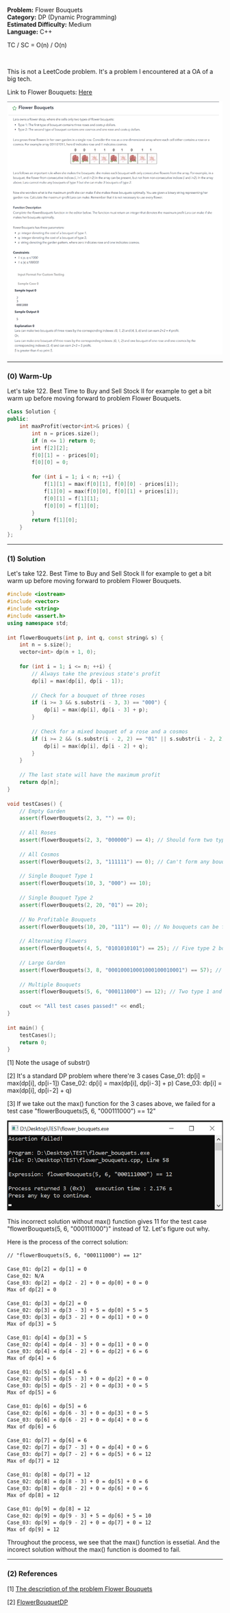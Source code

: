 <p><strong>Problem:</strong> Flower Bouquets<br>
<strong>Category:</strong> DP (Dynamic Programming)<br>
<strong>Estimated Difficulty:</strong> Medium<br>
<strong>Language:</strong> C++</p>

TC / SC = O(n) / O(n)

<br>

This is not a LeetCode problem. It's a problem I encountered at a OA of a big tech. 

Link to Flower Bouquets: [Here](https://leetcode.com/discuss/interview-question/365425/coinlist-oa-2019-nuclear-rods)

<div class="flexible-container">
  <img src="pic/01_flower_bouquets_problem.png" height="590">
</div>

---


### (0) Warm-Up
Let's take 122. Best Time to Buy and Sell Stock II for example to get a bit warm up before moving forward to problem Flower Bouquets.
```cpp
class Solution {
public:
    int maxProfit(vector<int>& prices) {
        int n = prices.size();
        if (n <= 1) return 0;
        int f[2][2];
        f[0][1] = - prices[0];
        f[0][0] = 0;

        for (int i = 1; i < n; ++i) {
            f[1][1] = max(f[0][1], f[0][0] - prices[i]);
            f[1][0] = max(f[0][0], f[0][1] + prices[i]);
            f[0][1] = f[1][1];
            f[0][0] = f[1][0];
        }
        return f[1][0];
    }
};
```
---


### (1) Solution
Let's take 122. Best Time to Buy and Sell Stock II for example to get a bit warm up before moving forward to problem Flower Bouquets.

```cpp
#include <iostream>
#include <vector>
#include <string>
#include <assert.h>
using namespace std;

int flowerBouquets(int p, int q, const string& s) {
    int n = s.size();
    vector<int> dp(n + 1, 0);

    for (int i = 1; i <= n; ++i) {
        // Always take the previous state's profit
        dp[i] = max(dp[i], dp[i - 1]);

        // Check for a bouquet of three roses
        if (i >= 3 && s.substr(i - 3, 3) == "000") {
            dp[i] = max(dp[i], dp[i - 3] + p);
        }

        // Check for a mixed bouquet of a rose and a cosmos
        if (i >= 2 && (s.substr(i - 2, 2) == "01" || s.substr(i - 2, 2) == "10")) {
            dp[i] = max(dp[i], dp[i - 2] + q);
        }
    }

    // The last state will have the maximum profit
    return dp[n];
}

void testCases() {
    // Empty Garden
    assert(flowerBouquets(2, 3, "") == 0);

    // All Roses
    assert(flowerBouquets(2, 3, "000000") == 4); // Should form two type 1 bouquets

    // All Cosmos
    assert(flowerBouquets(2, 3, "111111") == 0); // Can't form any bouquet

    // Single Bouquet Type 1
    assert(flowerBouquets(10, 3, "000") == 10);

    // Single Bouquet Type 2
    assert(flowerBouquets(2, 20, "01") == 20);

    // No Profitable Bouquets
    assert(flowerBouquets(10, 20, "111") == 0); // No bouquets can be formed

    // Alternating Flowers
    assert(flowerBouquets(4, 5, "0101010101") == 25); // Five type 2 bouquets

    // Large Garden
    assert(flowerBouquets(3, 8, "000100010001000100010001") == 57); // Four type 2 bouquets

    // Multiple Bouquets
    assert(flowerBouquets(5, 6, "000111000") == 12); // Two type 1 and one type 2

    cout << "All test cases passed!" << endl;
}

int main() {
    testCases();
    return 0;
}
```

[1] Note the usage of substr()

[2] It's a standard DP problem where there're 3 cases
Case_01: dp[i] = max(dp[i], dp[i - 1])
Case_02: dp[i] = max(dp[i], dp[i - 3] + p)
Case_03: dp[i] = max(dp[i], dp[i - 2] + q)

[3] If we take out the max() function for the 3 cases above, we failed for a test case "flowerBouquets(5, 6, "000111000") == 12"

<div class="flexible-container">
  <img src="pic/02_failed.png" height="210">
</div>

This incorrect solution without max() function gives 11 for the test case "flowerBouquets(5, 6, "000111000")" instead of 12. Let's figure out why.

Here is the process of the correct solution:

```
// "flowerBouquets(5, 6, "000111000") == 12"

Case_01: dp[2] = dp[1] = 0
Case_02: N/A
Case_03: dp[2] = dp[2 - 2] + 0 = dp[0] + 0 = 0
Max of dp[2] = 0

Case_01: dp[3] = dp[2] = 0
Case_02: dp[3] = dp[3 - 3] + 5 = dp[0] + 5 = 5
Case_03: dp[3] = dp[3 - 2] + 0 = dp[1] + 0 = 0 
Max of dp[3] = 5

Case_01: dp[4] = dp[3] = 5
Case_02: dp[4] = dp[4 - 3] + 0 = dp[1] + 0 = 0
Case_03: dp[4] = dp[4 - 2] + 6 = dp[2] + 6 = 6
Max of dp[4] = 6

Case_01: dp[5] = dp[4] = 6
Case_02: dp[5] = dp[5 - 3] + 0 = dp[2] + 0 = 0
Case_03: dp[5] = dp[5 - 2] + 0 = dp[3] + 0 = 5 
Max of dp[5] = 6

Case_01: dp[6] = dp[5] = 6
Case_02: dp[6] = dp[6 - 3] + 0 = dp[3] + 0 = 5
Case_03: dp[6] = dp[6 - 2] + 0 = dp[4] + 0 = 6
Max of dp[6] = 6

Case_01: dp[7] = dp[6] = 6
Case_02: dp[7] = dp[7 - 3] + 0 = dp[4] + 0 = 6
Case_03: dp[7] = dp[7 - 2] + 6 = dp[5] + 6 = 12
Max of dp[7] = 12

Case_01: dp[8] = dp[7] = 12
Case_02: dp[8] = dp[8 - 3] + 0 = dp[5] + 0 = 6
Case_03: dp[8] = dp[8 - 2] + 0 = dp[6] + 0 = 6
Max of dp[8] = 12

Case_01: dp[9] = dp[8] = 12
Case_02: dp[9] = dp[9 - 3] + 5 = dp[6] + 5 = 10
Case_03: dp[9] = dp[9 - 2] + 0 = dp[7] + 0 = 12
Max of dp[9] = 12
```

Throughout the process, we see that the max() function is essetial. And the incorect solution without the max() function is doomed to fail.

---


### (2) References

[1] [The description of the problem Flower Bouquets](https://leetcode.com/discuss/interview-question/365425/coinlist-oa-2019-nuclear-rods)

[2] [FlowerBouquetDP](https://github.com/NeelamVerma/FlowerBouquetDP)